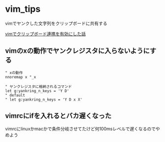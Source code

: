 
# vim_tips

vimでヤンクした文字列をクリップボードに共有する

[vimでクリップボード連携を有効にした話](https://pocke.hatenablog.com/entry/2014/10/26/145646)

## vimのxの動作でヤンクレジスタに入らないようにする

```
" xの動作
nnoremap x "_x

" ヤンクレジスタに格納されるコマンド
let g:yankring_n_keys = 'Y D'
" default
" let g:yankring_n_keys = 'Y D x X'
```

## vimrcにifを入れるとバカ遅くなった

vimrcにlinuxかmacかで条件分岐させてたけど何100msレベルで遅くなるのでやめよう


